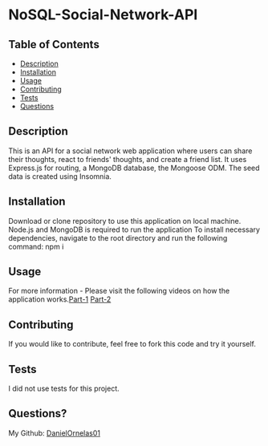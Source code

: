 # NoSQL-Social-Network-API
## Table of Contents
* [Description](#description)
* [Installation](#installation)
* [Usage](#usage)
* [Contributing](#contributing)
* [Tests](#tests)
* [Questions](#questions)

## Description
This is an API for a social network web application where users can share their thoughts, react to friends' thoughts, and create a friend list. It uses Express.js for routing, a MongoDB database, the Mongoose ODM. The seed data is created using Insomnia.

## Installation
Download or clone repository to use this application on local machine.
Node.js and MongoDB is required to run the application
To install necessary dependencies, navigate to the root directory and run the following command: npm i

## Usage
For more information - Please visit the following videos on how the application works.[Part-1](https://drive.google.com/file/d/1UXRhDAOrUsfBU433XSFZuxGM3iuhuwf7/view)
[Part-2]([Part-1](https://drive.google.com/file/d/1UXRhDAOrUsfBU433XSFZuxGM3iuhuwf7/view))


## Contributing

If you would like to contribute, feel free to fork this code and try it yourself.

## Tests
I did not use tests for this project.

## Questions?
My Github: [DanielOrnelas01](https://github.com/DanielOrnelas01)